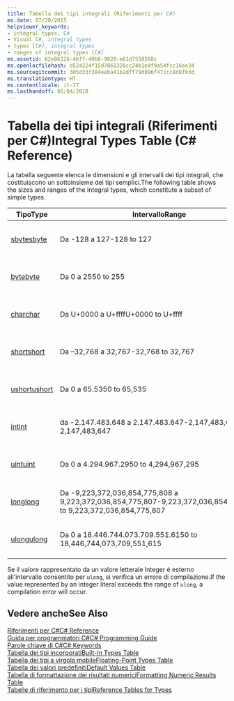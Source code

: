 ```yaml
---
title: Tabella dei tipi integrali (Riferimenti per C#)
ms.date: 07/20/2015
helpviewer_keywords:
- integral types, C#
- Visual C#, integral types
- types [C#], integral types
- ranges of integral types [C#]
ms.assetid: 62e86126-46ff-40b0-9028-e61d7558268c
ms.openlocfilehash: d524224f15d7861328cc24b1e4f9a54fcc16ee34
ms.sourcegitcommit: 3d5d33f384eeba41b2dff79d096f47ccc8d8f03d
ms.translationtype: HT
ms.contentlocale: it-IT
ms.lasthandoff: 05/04/2018
---
```

# <a name="integral-types-table-c-reference"></a><span data-ttu-id="8808e-102">Tabella dei tipi integrali (Riferimenti per C#)</span><span class="sxs-lookup"><span data-stu-id="8808e-102">Integral Types Table (C# Reference)</span></span>
<span data-ttu-id="8808e-103">La tabella seguente elenca le dimensioni e gli intervalli dei tipi integrali, che costituiscono un sottoinsieme dei tipi semplici.</span><span class="sxs-lookup"><span data-stu-id="8808e-103">The following table shows the sizes and ranges of the integral types, which constitute a subset of simple types.</span></span>  
  
|<span data-ttu-id="8808e-104">Tipo</span><span class="sxs-lookup"><span data-stu-id="8808e-104">Type</span></span>|<span data-ttu-id="8808e-105">Intervallo</span><span class="sxs-lookup"><span data-stu-id="8808e-105">Range</span></span>|<span data-ttu-id="8808e-106">Dimensione</span><span class="sxs-lookup"><span data-stu-id="8808e-106">Size</span></span>|  
|----------|-----------|----------|  
|[<span data-ttu-id="8808e-107">sbyte</span><span class="sxs-lookup"><span data-stu-id="8808e-107">sbyte</span></span>](../../../csharp/language-reference/keywords/sbyte.md)|<span data-ttu-id="8808e-108">Da -128 a 127</span><span class="sxs-lookup"><span data-stu-id="8808e-108">-128 to 127</span></span>|<span data-ttu-id="8808e-109">Valore intero con segno a 8 bit</span><span class="sxs-lookup"><span data-stu-id="8808e-109">Signed 8-bit integer</span></span>|  
|[<span data-ttu-id="8808e-110">byte</span><span class="sxs-lookup"><span data-stu-id="8808e-110">byte</span></span>](../../../csharp/language-reference/keywords/byte.md)|<span data-ttu-id="8808e-111">Da 0 a 255</span><span class="sxs-lookup"><span data-stu-id="8808e-111">0 to 255</span></span>|<span data-ttu-id="8808e-112">Intero senza segno a 8 bit</span><span class="sxs-lookup"><span data-stu-id="8808e-112">Unsigned 8-bit integer</span></span>|  
|[<span data-ttu-id="8808e-113">char</span><span class="sxs-lookup"><span data-stu-id="8808e-113">char</span></span>](../../../csharp/language-reference/keywords/char.md)|<span data-ttu-id="8808e-114">Da U+0000 a U+ffff</span><span class="sxs-lookup"><span data-stu-id="8808e-114">U+0000 to U+ffff</span></span>|<span data-ttu-id="8808e-115">Carattere Unicode a 16 bit</span><span class="sxs-lookup"><span data-stu-id="8808e-115">Unicode 16-bit character</span></span>|  
|[<span data-ttu-id="8808e-116">short</span><span class="sxs-lookup"><span data-stu-id="8808e-116">short</span></span>](../../../csharp/language-reference/keywords/short.md)|<span data-ttu-id="8808e-117">Da –32,768 a 32,767</span><span class="sxs-lookup"><span data-stu-id="8808e-117">-32,768 to 32,767</span></span>|<span data-ttu-id="8808e-118">Valore intero a 16 bit con segno</span><span class="sxs-lookup"><span data-stu-id="8808e-118">Signed 16-bit integer</span></span>|  
|[<span data-ttu-id="8808e-119">ushort</span><span class="sxs-lookup"><span data-stu-id="8808e-119">ushort</span></span>](../../../csharp/language-reference/keywords/ushort.md)|<span data-ttu-id="8808e-120">Da 0 a 65.535</span><span class="sxs-lookup"><span data-stu-id="8808e-120">0 to 65,535</span></span>|<span data-ttu-id="8808e-121">Intero senza segno a 16 bit</span><span class="sxs-lookup"><span data-stu-id="8808e-121">Unsigned 16-bit integer</span></span>|  
|[<span data-ttu-id="8808e-122">int</span><span class="sxs-lookup"><span data-stu-id="8808e-122">int</span></span>](../../../csharp/language-reference/keywords/int.md)|<span data-ttu-id="8808e-123">da -2.147.483.648 a 2.147.483.647</span><span class="sxs-lookup"><span data-stu-id="8808e-123">-2,147,483,648 to 2,147,483,647</span></span>|<span data-ttu-id="8808e-124">Valore intero a 32 bit con segno</span><span class="sxs-lookup"><span data-stu-id="8808e-124">Signed 32-bit integer</span></span>|  
|[<span data-ttu-id="8808e-125">uint</span><span class="sxs-lookup"><span data-stu-id="8808e-125">uint</span></span>](../../../csharp/language-reference/keywords/uint.md)|<span data-ttu-id="8808e-126">Da 0 a 4.294.967.295</span><span class="sxs-lookup"><span data-stu-id="8808e-126">0 to 4,294,967,295</span></span>|<span data-ttu-id="8808e-127">Intero senza segno a 32 bit</span><span class="sxs-lookup"><span data-stu-id="8808e-127">Unsigned 32-bit integer</span></span>|  
|[<span data-ttu-id="8808e-128">long</span><span class="sxs-lookup"><span data-stu-id="8808e-128">long</span></span>](../../../csharp/language-reference/keywords/long.md)|<span data-ttu-id="8808e-129">Da -9,223,372,036,854,775,808 a 9,223,372,036,854,775,807</span><span class="sxs-lookup"><span data-stu-id="8808e-129">-9,223,372,036,854,775,808 to 9,223,372,036,854,775,807</span></span>|<span data-ttu-id="8808e-130">Numero intero con segno a 64 bit</span><span class="sxs-lookup"><span data-stu-id="8808e-130">Signed 64-bit integer</span></span>|  
|[<span data-ttu-id="8808e-131">ulong</span><span class="sxs-lookup"><span data-stu-id="8808e-131">ulong</span></span>](../../../csharp/language-reference/keywords/ulong.md)|<span data-ttu-id="8808e-132">Da 0 a 18.446.744.073.709.551.615</span><span class="sxs-lookup"><span data-stu-id="8808e-132">0 to 18,446,744,073,709,551,615</span></span>|<span data-ttu-id="8808e-133">Intero senza segno a 64 bit</span><span class="sxs-lookup"><span data-stu-id="8808e-133">Unsigned 64-bit integer</span></span>|  
  
 <span data-ttu-id="8808e-134">Se il valore rappresentato da un valore letterale Integer è esterno all'intervallo consentito per `ulong`, si verifica un errore di compilazione.</span><span class="sxs-lookup"><span data-stu-id="8808e-134">If the value represented by an integer literal exceeds the range of `ulong`, a compilation error will occur.</span></span>  
  
## <a name="see-also"></a><span data-ttu-id="8808e-135">Vedere anche</span><span class="sxs-lookup"><span data-stu-id="8808e-135">See Also</span></span>  
 [<span data-ttu-id="8808e-136">Riferimenti per C#</span><span class="sxs-lookup"><span data-stu-id="8808e-136">C# Reference</span></span>](../../../csharp/language-reference/index.md)  
 [<span data-ttu-id="8808e-137">Guida per programmatori C#</span><span class="sxs-lookup"><span data-stu-id="8808e-137">C# Programming Guide</span></span>](../../../csharp/programming-guide/index.md)  
 [<span data-ttu-id="8808e-138">Parole chiave di C#</span><span class="sxs-lookup"><span data-stu-id="8808e-138">C# Keywords</span></span>](../../../csharp/language-reference/keywords/index.md)  
 [<span data-ttu-id="8808e-139">Tabella dei tipi incorporati</span><span class="sxs-lookup"><span data-stu-id="8808e-139">Built-In Types Table</span></span>](../../../csharp/language-reference/keywords/built-in-types-table.md)  
 [<span data-ttu-id="8808e-140">Tabella dei tipi a virgola mobile</span><span class="sxs-lookup"><span data-stu-id="8808e-140">Floating-Point Types Table</span></span>](../../../csharp/language-reference/keywords/floating-point-types-table.md)  
 [<span data-ttu-id="8808e-141">Tabella dei valori predefiniti</span><span class="sxs-lookup"><span data-stu-id="8808e-141">Default Values Table</span></span>](../../../csharp/language-reference/keywords/default-values-table.md)  
 [<span data-ttu-id="8808e-142">Tabella di formattazione dei risultati numerici</span><span class="sxs-lookup"><span data-stu-id="8808e-142">Formatting Numeric Results Table</span></span>](../../../csharp/language-reference/keywords/formatting-numeric-results-table.md)  
 [<span data-ttu-id="8808e-143">Tabelle di riferimento per i tipi</span><span class="sxs-lookup"><span data-stu-id="8808e-143">Reference Tables for Types</span></span>](../../../csharp/language-reference/keywords/reference-tables-for-types.md)
